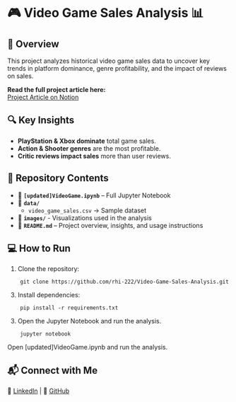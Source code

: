 # 🎮 Video Game Sales Analysis 📊  

## 📌 Overview  
This project analyzes historical video game sales data to uncover key trends in platform dominance, genre profitability, and the impact of reviews on sales.  

**Read the full project article here:**  
[Project Article on Notion](https://www.notion.so/Project-Article-1ab2aee0caf98025ba24cc587f842db8?pvs=4)  

## 🔍 Key Insights  
- **PlayStation & Xbox dominate** total game sales.  
- **Action & Shooter genres** are the most profitable.  
- **Critic reviews impact sales** more than user reviews.  

## 📂 Repository Contents  
- 📄 **`[updated]VideoGame.ipynb`** – Full Jupyter Notebook  
- 📁 **`data/`** 
  - `video_game_sales.csv` → Sample dataset
- 📁 **`images/`** - Visualizations used in the analysis
- 📄 **`README.md`** – Project overview, insights, and usage instructions

## 💻 How to Run  
1. Clone the repository:
```
    git clone https://github.com/rhi-222/Video-Game-Sales-Analysis.git
```
3. Install dependencies:  
```
    pip install -r requirements.txt
```
3. Open the Jupyter Notebook and run the analysis.
```   
    jupyter notebook
```   
Open [updated]VideoGame.ipynb and run the analysis.

## 📬 Connect with Me  
📍 [LinkedIn](https://www.linkedin.com/in/rhiannonfilli) | 💾 [GitHub](https://github.com/rhi-222)  


